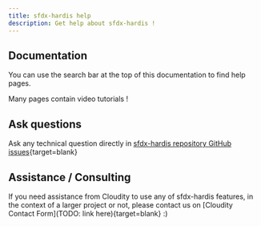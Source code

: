 ```yaml
---
title: sfdx-hardis help
description: Get help about sfdx-hardis !
---
```

<!-- markdownlint-disable MD013 -->

## Documentation

You can use the search bar at the top of this documentation to find help pages.

Many pages contain video tutorials !

## Ask questions

Ask any technical question directly in [sfdx-hardis repository GitHub issues](https://github.com/hardisgroupcom/sfdx-hardis/issues){target=blank}

## Assistance / Consulting

If you need assistance from Cloudity to use any of sfdx-hardis features, in the context of a larger project or not, please contact us on [Cloudity Contact Form](TODO: link here){target=blank} :)
